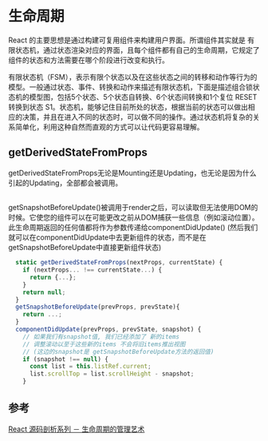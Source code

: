 # 生命周期


React 的主要思想是通过构建可复用组件来构建用户界面。所谓组件其实就是 有限状态机，通过状态渲染对应的界面，且每个组件都有自己的生命周期，它规定了组件的状态和方法需要在哪个阶段进行改变和执行。

有限状态机（FSM），表示有限个状态以及在这些状态之间的转移和动作等行为的模型。一般通过状态、事件、转换和动作来描述有限状态机，下面是描述组合锁状态机的模型图，包括5个状态、5个状态自转换、6个状态间转换和1个复位 RESET 转换到状态 S1。状态机，能够记住目前所处的状态，根据当前的状态可以做出相应的决策，并且在进入不同的状态时，可以做不同的操作。通过状态机将复杂的关系简单化，利用这种自然而直观的方式可以让代码更容易理解。



## getDerivedStateFromProps
getDerivedStateFromProps无论是Mounting还是Updating，也无论是因为什么引起的Updating，全部都会被调用。

##  
getSnapshotBeforeUpdate()被调用于render之后，可以读取但无法使用DOM的时候。它使您的组件可以在可能更改之前从DOM捕获一些信息（例如滚动位置）。
此生命周期返回的任何值都将作为参数传递给componentDidUpdate() (然后我们就可以在componentDidUpdate中去更新组件的状态，而不是在getSnapshotBeforeUpdate中直接更新组件状态)

```js
  static getDerivedStateFromProps(nextProps, currentState) {
    if (nextProps... !== currentState...) {
      return {...};
    }
    return null;
  }
  getSnapshotBeforeUpdate(prevProps, prevState){
    return ...;
  }
  componentDidUpdate(prevProps, prevState, snapshot) {
    // 如果我们有snapshot值, 我们已经添加了 新的items
    // 调整滚动以至于这些新的items 不会将旧items推出视图
    // (这边的snapshot是 getSnapshotBeforeUpdate方法的返回值)
    if (snapshot !== null) {
      const list = this.listRef.current;
      list.scrollTop = list.scrollHeight - snapshot;
    }
```    


## 参考
[React 源码剖析系列 － 生命周期的管理艺术](https://zhuanlan.zhihu.com/p/20312691)